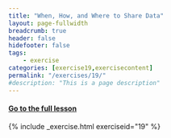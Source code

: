```yaml
---
title: "When, How, and Where to Share Data"
layout: page-fullwidth
breadcrumb: true
header: false
hidefooter: false
tags:
    - exercise
categories: [exercise19,exercisecontent]
permalink: "/exercises/19/"
#description: "This is a page description"
---
```

<h4><a href="{{ site.url }}{{ site.baseurl }}/modules/3/d">Go to the full lesson</a></h4>
{% include _exercise.html exerciseid="19" %}
